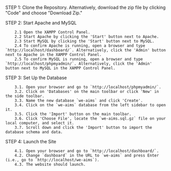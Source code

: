 STEP 1: Clone the Repository. Alternatively, download the zip file by clicking "Code" and choose "Download Zip."

STEP 2: Start Apache and MySQL

        2.1 Open the XAMPP Control Panel.
        2.2 Start Apache by clicking the 'Start' button next to Apache.
        2.3 Start MySQL by clicking the 'Start' button next to MySQL.
        2.4 To confirm Apache is running, open a browser and type `http://localhost/dashboard/`. Alternatively, click the 'Admin' button next to Apache in the XAMPP Control Panel.
        2.5 To confirm MySQL is running, open a browser and type `http://localhost/phpmyadmin/`. Alternatively, click the 'Admin' button next to MySQL in the XAMPP Control Panel.
	
STEP 3: Set Up the Database

        3.1. Open your browser and go to `http://localhost/phpmyadmin/`.
        3.2. Click on 'Databases' on the main toolbar or click 'New' in the side toolbar.
        3.3. Name the new database `we-aims` and click 'Create'.
        3.4. Click on the `we-aims` database from the left sidebar to open it.
        3.5. Click the 'Import' button on the main toolbar.
        3.6. Click 'Choose File', locate the `we-aims.sql.gz` file on your local computer, and select it.
        3.7. Scroll down and click the 'Import' button to import the database schema and data.
	
STEP 4: Launch the Site

        4.1. Open your browser and go to `http://localhost/dashboard/`.
        4.2. Change `dashboard` in the URL to `we-aims` and press Enter (i.e., go to `http://localhost/we-aims`).
        4.3. The website should launch.




